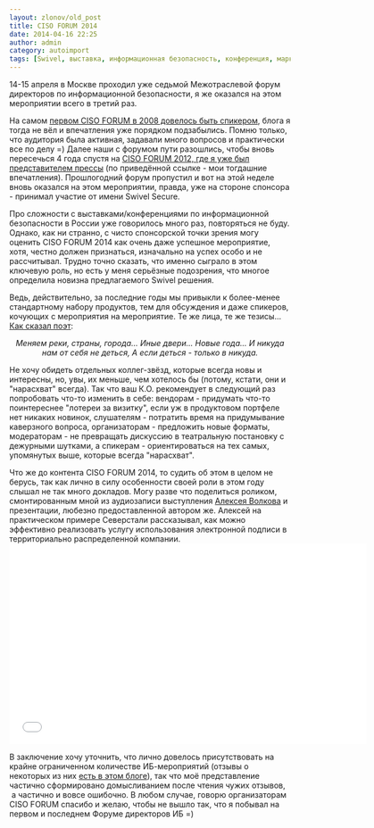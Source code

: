 ```yaml
---
layout: zlonov/old_post
title: CISO FORUM 2014
date: 2014-04-16 22:25
author: admin
category: autoimport
tags: [Swivel, выставка, информационная безопасность, конференция, маркетинг, мероприятие, спонсор, форум]
---
```

14-15 апреля в Москве проходил уже седьмой Межотраслевой форум директоров по информационной безопасности, я же оказался на этом мероприятии всего в третий раз.

На самом <a href="http://www.infosecurity-forum.ru/ar08_post.shtml" target="_blank">первом CISO FORUM в 2008 довелось быть спикером</a>, блога я тогда не вёл и впечатления уже порядком подзабылись. Помню только, что аудитория была активная, задавали много вопросов и практически все по делу =) Далее наши с форумом пути разошлись, чтобы вновь пересечься 4 года спустя на <a href="https://zlonov.ru/2012/04/ciso_forum_v/" target="_blank">CISO FORUM 2012, где я уже был представителем прессы</a> (по приведённой ссылке - мои тогдашние впечатления). Прошлогодний форум пропустил и вот на этой неделе вновь оказался на этом мероприятии, правда, уже на стороне спонсора - принимал участие от имени Swivel Secure.

Про сложности с выставками/конференциями по информационной безопасности в России уже говорилось много раз, повторяться не буду. Однако, как ни странно, с чисто спонсорской точки зрения могу оценить CISO FORUM 2014 как очень даже успешное мероприятие, хотя, честно должен признаться, изначально на успех особо и не рассчитывал. Трудно точно сказать, что именно сыграло в этом ключевую роль, но есть у меня серьёзные подозрения, что многое определила новизна предлагаемого Swivel решения.

Ведь, действительно, за последние годы мы привыкли к более-менее стандартному набору продуктов, тем для обсуждения и даже спикеров, кочующих с мероприятия на мероприятие. Те же лица, те же тезисы... <a href="http://hayam.spinners.ru/view_thisf.php?i=577" target="_blank">Как сказал поэт</a>:
<p style="text-align: center;"><em>Меняем реки, страны, города...</em>
<em>Иные двери... Новые года...</em>
<em>И никуда нам от себя не деться,</em>
<em>А если деться - только в никуда.</em>
<p style="text-align: left;">Не хочу обидеть отдельных коллег-звёзд, которые всегда новы и интересны, но, увы, их меньше, чем хотелось бы (потому, кстати, они и "нарасхват" всегда). Так что ваш К.О. рекомендует в следующий раз попробовать что-то изменить в себе: вендорам - придумать что-то поинтереснее "лотереи за визитку", если уж в продуктовом портфеле нет никаких новинок, слушателям - потратить время на придумывание каверзного вопроса, организаторам - предложить новые форматы, модераторам - не превращать дискуссию в театральную постановку с дежурными шутками, а спикерам - ориентироваться на тех самых, упомянутых выше, которые всегда "нарасхват".
<p style="text-align: left;">Что же до контента CISO FORUM 2014, то судить об этом в целом не берусь, так как лично в силу особенности своей роли в этом году слышал не так много докладов. Могу разве что поделиться роликом, смонтированным мной из аудиозаписи выступления <a href="http://anvolkov.blogspot.ru" target="_blank">Алексея Волкова</a> и презентации, любезно предоставленной автором же. Алексей на практическом примере Северстали рассказывал, как можно эффективно реализовать услугу использования электронной подписи в территориально распределенной компании.
<iframe src="//www.youtube.com/embed/8qc1agFW9Mg?rel=0" height="360" width="640" allowfullscreen="" frameborder="0"></iframe>
<p style="text-align: left;">В заключение хочу уточнить, что лично довелось присутствовать на крайне ограниченном количестве ИБ-мероприятий (отзывы о некоторых из них <a href="https://zlonov.ru/tag/мероприятие/" target="_blank">есть в этом блоге</a>), так что моё представление частично сформировано домысливанием после чтения чужих отзывов,  а частично и вовсе ошибочно.
В любом случае, говорю организаторам CISO FORUM спасибо и желаю, чтобы не вышло так, что я побывал на первом и последнем Форуме директоров ИБ =)
